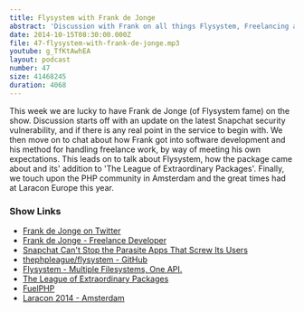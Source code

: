 ```yaml
---
title: Flysystem with Frank de Jonge
abstract: 'Discussion with Frank on all things Flysystem, Freelancing and Laracon'
date: 2014-10-15T08:30:00.000Z
file: 47-flysystem-with-frank-de-jonge.mp3
youtube: g_TfKtAwhEA
layout: podcast
number: 47
size: 41468245
duration: 4068
---
```


This week we are lucky to have Frank de Jonge (of Flysystem fame) on the show.
Discussion starts off with an update on the latest Snapchat security vulnerability, and if there is any real point in the service to begin with.
We then move on to chat about how Frank got into software development and his method for handling freelance work, by way of meeting his own expectations.
This leads on to talk about Flysystem, how the package came about and its' addition to 'The League of Extraordinary Packages'.
Finally, we touch upon the PHP community in Amsterdam and the great times had at Laracon Europe this year.

### Show Links

- [Frank de Jonge on Twitter](https://twitter.com/frankdejonge)
- [Frank de Jonge - Freelance Developer](http://frenky.net/)
- [Snapchat Can't Stop the Parasite Apps That Screw Its Users](http://www.wired.com/2014/10/snapchat-parasite-apps/)
- [thephpleague/flysystem - GitHub](https://github.com/thephpleague/flysystem)
- [Flysystem - Multiple Filesystems, One API.](http://flysystem.thephpleague.com/)
- [The League of Extraordinary Packages](http://thephpleague.com/)
- [FuelPHP](http://fuelphp.com/)
- [Laracon 2014 - Amsterdam](http://laracon.eu/2014/)
